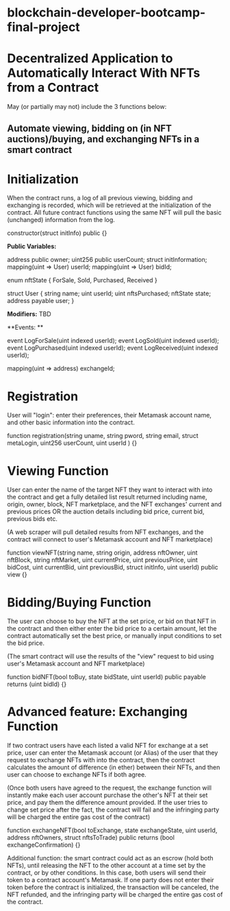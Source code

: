 # blockchain-developer-bootcamp-final-project
# Decentralized Application to Automatically Interact With NFTs from a Contract

May (or partially may not) include the 3 functions below:

## Automate viewing, bidding on (in NFT auctions)/buying, and exchanging NFTs in a smart contract

# Initialization
When the contract runs, a log of all previous viewing, bidding and exchanging is recorded, which will be retrieved at the initialization of the contract. All future contract functions using the same NFT will pull the basic (unchanged) information from the log. 

constructor(struct initInfo) public {}

**Public Variables:**

address public owner;
uint256 public userCount;
struct initInformation;
mapping(uint => User) userId;
mapping(uint => User) bidId;

enum nftState {
ForSale,
Sold,
Purchased,
Received
}

struct User {
string name;
uint userId;
uint nftsPurchased;
nftState state;
address payable user;
}

**Modifiers:**
TBD

**Events: **

event LogForSale(uint indexed userId);
event LogSold(uint indexed userId);
event LogPurchased(uint indexed userId);
event LogReceived(uint indexed userId);


mapping(uint => address) exchangeId;


# Registration
User will "login": enter their preferences, their Metamask account name, and other basic information into the contract.

function registration(string uname, string pword, string email, struct metaLogin, uint256 userCount, uint userId
) {}

# Viewing Function
User can enter the name of the target NFT they want to interact with into the contract and get a fully detailed list result returned including name, origin, owner, block, NFT marketplace, and the NFT exchanges' current and previous prices OR the auction details including bid price, current bid, previous bids etc. 

(A web scraper will pull detailed results from NFT exchanges, and the contract will connect to user's Metamask account and NFT marketplace)



function viewNFT(string name, string origin, address nftOwner, uint nftBlock, string nftMarket, uint currentPrice, uint previousPrice, uint bidCost, uint currentBid, uint previousBid, struct initInfo, uint userId) public view {}


# Bidding/Buying Function
The user can choose to buy the NFT at the set price, or bid on that NFT in the contract and then either enter the bid price to a certain amount, let the contract automatically set the best price, or manually input conditions to set the bid price. 

(The smart contract will use the results of the "view" request to bid using user's Metamask account and NFT marketplace)


function bidNFT(bool toBuy, state bidState, uint userId) 
public 
payable 
returns (uint bidId) {}




# Advanced feature: Exchanging Function
If two contract users have each listed a valid NFT for exchange at a set price, user can enter the Metamask account (or Alias) of the user that they request to exchange NFTs with into the contract, then the contract calculates the amount of difference (in ether) between their NFTs, and then user can choose to exchange NFTs if both agree. 

(Once both users have agreed to the request, the exchange function will instantly make each user account purchase the other's NFT at their set price, and pay them the difference amount provided. If the user tries to change set price after the fact, the contract will fail and the infringing party will be charged the entire gas cost of the contract)


function exchangeNFT(bool toExchange, state exchangeState, uint userId, address nftOwners, struct nftsToTrade) public returns (bool exchangeConfirmation) {}


Additional function: the smart contract could act as an escrow (hold both NFTs), until releasing the NFT to the other account at a time set by the contract, or by other conditions. In this case, both users will send their token to a contract account's Metamask. If one party does not enter their token before the contract is initialized, the transaction will be canceled, the NFT refunded, and the infringing party will be charged the entire gas cost of the contract.

